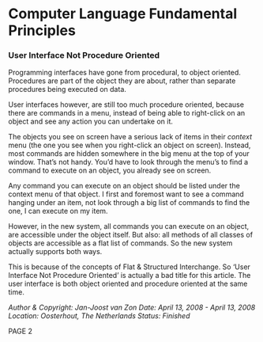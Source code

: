 ﻿Computer Language Fundamental Principles
========================================

### **User Interface Not Procedure Oriented**
Programming interfaces have gone from procedural, to object oriented. Procedures are part of the object they are about, rather than separate procedures being executed on data.

User interfaces however, are still too much procedure oriented, because there are commands in a menu, instead of being able to right-click on an object and see any action you can undertake on it.

The objects you see on screen have a serious lack of items in their *context* menu (the one you see when you right-click an object on screen). Instead, most commands are hidden somewhere in the big menu at the top of your window. That’s not handy. You’d have to look through the menu’s to find a command to execute on an object, you already see on screen.

Any command you can execute on an object should be listed under the context menu of that object. I first and foremost want to see a command hanging under an item, not look through a big list of commands to find the one, I can execute on my item.

However, in the new system, all commands you can execute on an object, are accessible under the object itself. But also: all methods of all classes of objects are accessible as a flat list of commands. So the new system actually supports both ways.

This is because of the concepts of Flat & Structured Interchange. So ‘User Interface Not Procedure Oriented’ is actually a bad title for this article. The user interface is both object oriented and procedure oriented at the same time.


*Author & Copyright: Jan-Joost van Zon        Date: April 13, 2008 - April 13, 2008        Location: Oosterhout, The Netherlands        Status: Finished*

PAGE  2


